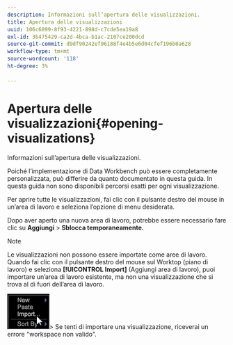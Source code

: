```yaml
---
description: Informazioni sull’apertura delle visualizzazioni.
title: Apertura delle visualizzazioni
uuid: 106c6899-8f93-4221-898d-c7cde5ea19a8
exl-id: 3b475429-ca2d-4bca-b1ac-2107ce200dcd
source-git-commit: d9df90242ef96188f4e4b5e6d04cfef196b0a628
workflow-type: tm+mt
source-wordcount: '118'
ht-degree: 3%

---
```


# Apertura delle visualizzazioni{#opening-visualizations}

Informazioni sull’apertura delle visualizzazioni.

Poiché l’implementazione di Data Workbench può essere completamente personalizzata, può differire da quanto documentato in questa guida. In questa guida non sono disponibili percorsi esatti per ogni visualizzazione.

Per aprire tutte le visualizzazioni, fai clic con il pulsante destro del mouse in un’area di lavoro e seleziona l’opzione di menu desiderata.

Dopo aver aperto una nuova area di lavoro, potrebbe essere necessario fare clic su **Aggiungi** > **Sblocca temporaneamente.**

>[!NOTE]
>
>Le visualizzazioni non possono essere importate come aree di lavoro. Quando fai clic con il pulsante destro del mouse sul Worktop (piano di lavoro) e seleziona **[!UICONTROL Import]** (Aggiungi area di lavoro), puoi importare un’area di lavoro esistente, ma non una visualizzazione che si trova al di fuori dell’area di lavoro.
>
>![](assets/import_workspace.png)>
>Se tenti di importare una visualizzazione, riceverai un errore &quot;workspace non valido&quot;.

